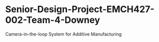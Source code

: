 # Senior-Design-Project-EMCH427-002-Team-4-Downey
Camera-in-the-loop System for Additive Manufacturing 

